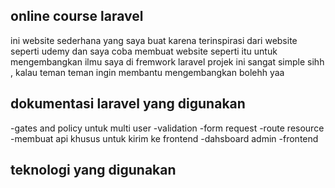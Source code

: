 
## online course laravel
ini website sederhana yang saya buat karena terinspirasi dari website seperti udemy dan saya coba membuat website seperti itu untuk mengembangkan ilmu saya di fremwork laravel projek ini sangat simple sihh , kalau teman teman ingin membantu mengembangkan bolehh yaa 

## dokumentasi laravel yang digunakan
-gates and policy untuk multi user 
-validation
-form request 
-route resource 
-membuat api khusus untuk kirim ke frontend 
-dahsboard admin
-frontend





## teknologi yang digunakan 
